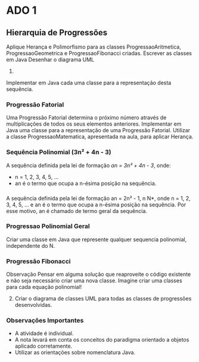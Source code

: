 <!SLIDE supplemental ado1>
# ADO 1
## Hierarquia de Progressões



Aplique Herança e Polimorfismo para as classes ProgressaoAritmetica, ProgressaoGeometrica e ProgressaoFibonacci criadas.
Escrever as classes em Java
Desenhar o diagrama UML


1. 
Implementar em Java cada uma classe para a representação desta sequência.

### Progressão Fatorial
Uma Progressão Fatorial determina o próximo número através de multiplicações de todos os seus elementos anteriores. Implementar em Java uma classe para a representação de uma Progressão Fatorial. Utilizar a classe ProgressaoMatematica, apresentada na aula, para aplicar Herança.


### Sequência Polinomial (3n² + 4n - 3)

A sequência definida pela lei de formação *an = 3n² + 4n - 3*, onde:

 * n = 1, 2, 3, 4, 5, ... 
 * an é o termo que ocupa a n-ésima posição na sequência. 
 
 
###  
 A sequência definida pela lei de formação an = 2n² - 1, n  N*, onde n = 1, 2, 3, 4, 5, ... e an é o termo que ocupa a n-ésima posição na sequência. Por esse motivo, an é chamado de termo geral da sequência.


### Progressao Polinomial Geral

Criar uma classe em Java que represente qualquer sequencia polinomial, independente do N.

### Progressão Fibonacci



 
Observação
Pensar em alguma solução que reaproveite o código existente e não seja necessário criar uma nova classe. Imagine criar uma classes para cada equação polinomial!











2. Criar o diagrama de classes UML para todas as classes de progressões desenvolvidas.


### Observações Importantes

* A atividade é individual.
* A nota levará em conta os conceitos do paradigma orientado a objetos aplicado corretamente.
* Utilizar as orientações sobre nomenclatura Java.
